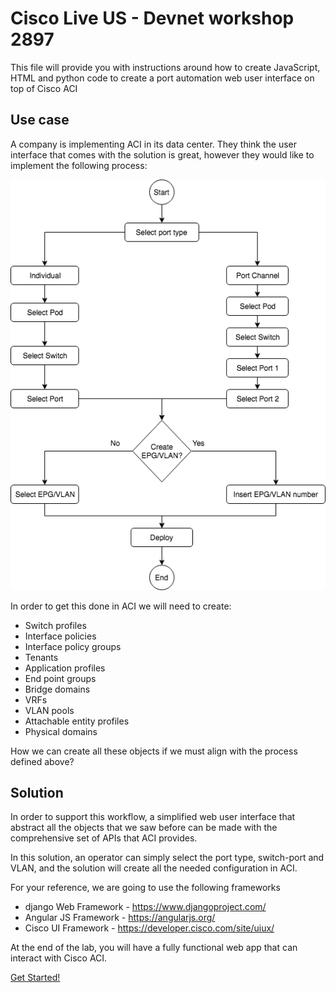 # Cisco Live US - Devnet workshop 2897
This file will provide you with instructions around how to create JavaScript, HTML and python code to create a 
port automation web user interface on top of Cisco ACI

## Use case

A company is implementing ACI in its data center. They think the user interface that comes with the solution is great, 
however they would like to implement the following process:

![Workflow](lab/images/Port_Workflow_Diagram.png)


In order to get this done in ACI we will need to create:
 * Switch profiles
 * Interface policies
 * Interface policy groups
 * Tenants
 * Application profiles
 * End point groups
 * Bridge domains
 * VRFs
 * VLAN pools
 * Attachable entity profiles
 * Physical domains

How we can create all these objects if we must align with the process defined above?

## Solution

In order to support this workflow, a simplified web user interface that abstract all the objects that 
we saw before can be made with the comprehensive set of APIs that ACI provides. 

In this solution, an operator can simply select the port type, switch-port and VLAN, and the solution will create all 
the needed configuration in ACI.

For your reference, we are going to use the following frameworks

* django Web Framework - https://www.djangoproject.com/
* Angular JS Framework - https://angularjs.org/ 
* Cisco UI Framework - https://developer.cisco.com/site/uiux/ 

At the end of the lab, you will have a fully functional web app that can interact with Cisco ACI.

[Get Started!]
 
[Get Started!]: lab/step1.md
